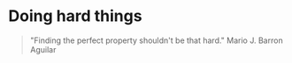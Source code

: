 # Doing hard things

> "Finding the perfect property shouldn't be that hard."
>  Mario J. Barron Aguilar
